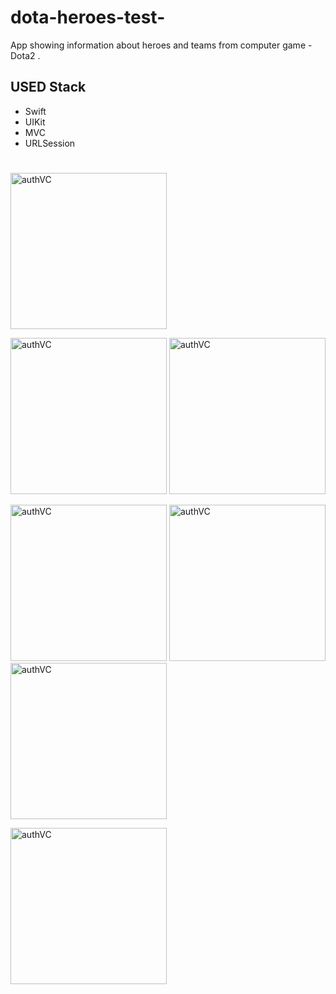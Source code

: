 # dota-heroes-test-
App showing information about heroes and teams from computer game - Dota2 .

## **USED Stack**
- Swift
- UIKit
- MVC
- URLSession

#


<img width="250" alt="authVC" src=https://user-images.githubusercontent.com/96972423/172055122-bc6ce7ec-8284-4d79-b9e4-947b96f06141.png> 

<img width="250" alt="authVC" src=https://user-images.githubusercontent.com/96972423/172055129-35ee9716-c0eb-4956-8f9f-30db64ae2b0f.png> <img width="250" alt="authVC" src=https://user-images.githubusercontent.com/96972423/172055135-d9f6a6bf-e1f2-4695-b68a-0b8a53bb1852.png>

<img width="250" alt="authVC" src=https://user-images.githubusercontent.com/96972423/172055137-01d5828d-88bd-438f-92b1-be5eea76eb7d.png> <img width="250" alt="authVC" src=https://user-images.githubusercontent.com/96972423/172055138-5fdcfb08-b870-41f1-8ac9-9ecfc602015c.png> <img width="250" alt="authVC" src=https://user-images.githubusercontent.com/96972423/172055136-e0f39ad5-f7ca-44d9-9a55-b9bdb6551b92.png>

<img width="250" alt="authVC" src=https://user-images.githubusercontent.com/96972423/172055139-8e97b5ab-a991-4a3d-8cbe-9bd2d9937821.png>
